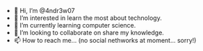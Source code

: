 - 👋 Hi, I’m @4ndr3w07
- 👀 I’m interested in learn the most about technology.
- 🌱 I’m currently learning computer science.
- 💞️ I’m looking to collaborate on share my knowledge.
- 📫 How to reach me... (no social nethworks at moment... sorry!)

<!---
4ndr3w07/4ndr3w07 is a ✨ special ✨ repository because its `README.md` (this file) appears on your GitHub profile.
You can click the Preview link to take a look at your changes.
--->
